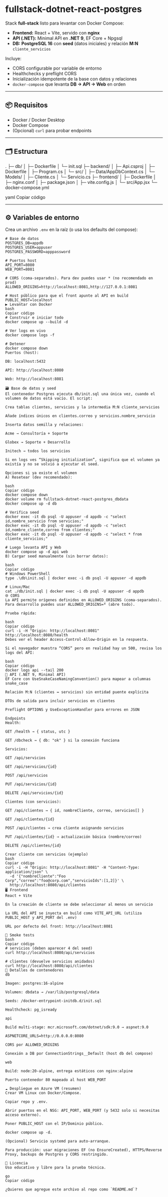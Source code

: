 # fullstack-dotnet-react-postgres

Stack **full-stack** listo para levantar con Docker Compose:

- **Frontend:** React + Vite, servido con **nginx**
- **API (.NET):** Minimal API en **.NET 9**, EF Core + Npgsql
- **DB:** **PostgreSQL 16** con **seed** (datos iniciales) y relación **M:N** `cliente_servicios`

Incluye:
- CORS configurable por variable de entorno
- Healthchecks y preflight CORS
- Inicialización idempotente de la base con datos y relaciones
- `docker-compose` que levanta **DB → API → Web** en orden

---

## 📦 Requisitos

- Docker / Docker Desktop
- Docker Compose
- (Opcional) `curl` para probar endpoints

---

## 🗂️ Estructura

.
├─ db/
│ ├─ Dockerfile
│ └─ init.sql
├─ backend/
│ ├─ Api.csproj
│ ├─ Dockerfile
│ ├─ Program.cs
│ └─ src/
│ ├─ Data/AppDbContext.cs
│ └─ Models/
│ ├─ Cliente.cs
│ └─ Servicio.cs
├─ frontend/
│ ├─ Dockerfile
│ ├─ nginx.conf
│ ├─ package.json
│ ├─ vite.config.js
│ └─ src/App.jsx
└─ docker-compose.yml

yaml
Copiar código

---

## ⚙️ Variables de entorno

Crea un archivo `.env` en la raíz (o usa los defaults del compose):

```env
# Base de datos
POSTGRES_DB=appdb
POSTGRES_USER=appuser
POSTGRES_PASSWORD=apppassword

# Puertos host
API_PORT=8080
WEB_PORT=8081

# CORS (coma-separados). Para dev puedes usar * (no recomendado en prod)
ALLOWED_ORIGINS=http://localhost:8081,http://127.0.0.1:8081

# Host público para que el front apunte al API en build
PUBLIC_HOST=localhost
▶️ Levantar con Docker
bash
Copiar código
# Construir e iniciar todo
docker compose up --build -d

# Ver logs en vivo
docker compose logs -f

# Detener
docker compose down
Puertos (host):

DB: localhost:5432

API: http://localhost:8080

Web: http://localhost:8081

🗃️ Base de datos y seed
El contenedor Postgres ejecuta db/init.sql una única vez, cuando el volumen de datos está vacío. El script:

Crea tablas clientes, servicios y la intermedia M:N cliente_servicios

Añade índices únicos en clientes.correo y servicios.nombre_servicio

Inserta datos semilla y relaciones:

Acme → Consultoría + Soporte

Globex → Soporte + Desarrollo

Initech → todos los servicios

Si en logs ves “Skipping initialization”, significa que el volumen ya existía y no se volvió a ejecutar el seed.

Opciones si ya existe el volumen
A) Resetear (dev recomendado):

bash
Copiar código
docker compose down
docker volume rm fullstack-dotnet-react-postgres_dbdata
docker compose up -d db

# Verifica seed
docker exec -it db psql -U appuser -d appdb -c "select id,nombre_servicio from servicios;"
docker exec -it db psql -U appuser -d appdb -c "select id,nombre_cliente,correo from clientes;"
docker exec -it db psql -U appuser -d appdb -c "select * from cliente_servicios;"

# Luego levanta API y Web
docker compose up -d api web
B) Cargar seed manualmente (sin borrar datos):

bash
Copiar código
# Windows PowerShell
type .\db\init.sql | docker exec -i db psql -U appuser -d appdb

# Linux/Mac
cat ./db/init.sql | docker exec -i db psql -U appuser -d appdb
🌐 CORS
La API permite orígenes definidos en ALLOWED_ORIGINS (coma-separados).
Para desarrollo puedes usar ALLOWED_ORIGINS=* (abre todo).

Prueba rápida:

bash
Copiar código
curl -i -H "Origin: http://localhost:8081" http://localhost:8080/health
Debes ver el header Access-Control-Allow-Origin en la respuesta.

Si el navegador muestra “CORS” pero en realidad hay un 500, revisa los logs del API:

bash
Copiar código
docker logs api --tail 200
🧠 API (.NET 9, Minimal API)
EF Core con UseSnakeCaseNamingConvention() para mapear a columnas snake_case

Relación M:N (clientes ↔ servicios) sin entidad puente explícita

DTOs de salida para incluir servicios en clientes

Preflight OPTIONS y UseExceptionHandler para errores en JSON

Endpoints
Health:

GET /health → { status, utc }

GET /dbcheck → { db: "ok" } si la conexión funciona

Servicios:

GET /api/servicios

GET /api/servicios/{id}

POST /api/servicios

PUT /api/servicios/{id}

DELETE /api/servicios/{id}

Clientes (con servicios):

GET /api/clientes → { id, nombreCliente, correo, servicios[] }

GET /api/clientes/{id}

POST /api/clientes → crea cliente asignando servicios

PUT /api/clientes/{id} → actualización básica (nombre/correo)

DELETE /api/clientes/{id}

Crear cliente con servicios (ejemplo)
bash
Copiar código
curl -i -H "Origin: http://localhost:8081" -H "Content-Type: application/json" \
  -d '{"nombreCliente":"Foo Corp","correo":"foo@corp.com","servicioIds":[1,2]}' \
  http://localhost:8080/api/clientes
🖥️ Frontend
React + Vite

En la creación de cliente se debe seleccionar al menos un servicio

La URL del API se inyecta en build como VITE_API_URL (utiliza PUBLIC_HOST y API_PORT del .env)

URL por defecto del front: http://localhost:8081

🧪 Smoke tests
bash
Copiar código
# servicios (deben aparecer 4 del seed)
curl http://localhost:8080/api/servicios

# clientes (devuelve servicios anidados)
curl http://localhost:8080/api/clientes
🐳 Detalles de contenedores
db

Imagen: postgres:16-alpine

Volumen: dbdata → /var/lib/postgresql/data

Seeds: /docker-entrypoint-initdb.d/init.sql

Healthcheck: pg_isready

api

Build multi-stage: mcr.microsoft.com/dotnet/sdk:9.0 → aspnet:9.0

ASPNETCORE_URLS=http://0.0.0.0:8080

CORS por ALLOWED_ORIGINS

Conexión a DB por ConnectionStrings__Default (host db del compose)

web

Build: node:20-alpine, entrega estáticos con nginx:alpine

Puerto contenedor 80 mapeado al host WEB_PORT

☁️ Despliegue en Azure VM (resumen)
Crear VM Linux con Docker/Compose.

Copiar repo y .env.

Abrir puertos en el NSG: API_PORT, WEB_PORT (y 5432 solo si necesitas acceso externo).

Poner PUBLIC_HOST con el IP/Dominio público.

docker compose up -d.

(Opcional) Servicio systemd para auto-arranque.

Para producción: usar migraciones EF (no EnsureCreated), HTTPS/Reverse Proxy, backups de Postgres y CORS restringido.

📄 Licencia
Uso educativo y libre para la prueba técnica.

go
Copiar código

¿Quieres que agregue este archivo al repo como `README.md`?